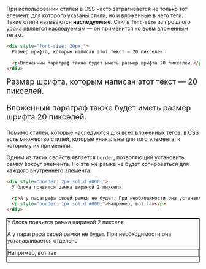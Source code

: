 При использовании стилей в CSS часто затрагивается не только тот элемент, для которого указаны стили, но и вложенные в него теги. Такие стили называются **наследуемые**. Стиль `font-size` из прошлого урока является наследуемым — он применится ко всем вложенным тегам.

```html
<div style="font-size: 20px;">
  Размер шрифта, которым написан этот текст — 20 пикселей.

  <p>Вложенный параграф также будет иметь размер шрифта 20 пикселей.</p>
</div>
```

<div class="hexlet-basics-example my-3 bg-light" style="font-size: 20px;">
  Размер шрифта, которым написан этот текст — 20 пикселей.
  <p class="mb-0">Вложенный параграф также будет иметь размер шрифта 20 пикселей.</p>
</div>

Помимо стилей, которые наследуются для всех вложенных тегов, в CSS есть множество стилей, которые уникальны для того элемента, к которому их применили.

Одним из таких свойств является `border`, позволяющий установить рамку вокруг элемента. Но эта же рамка не будет копироваться для каждого внутреннего элемента.

```html
<div style="border: 2px solid #000;">
  У блока появится рамка шириной 2 пикселя

  <p>А у параграфа своей рамки не будет. При необходимости она устанавливается отдельно</p>
  <p style="border: 1px solid #000;">Например, вот так</p>
</div>
```

<div class="hexlet-basics-example my-3 bg-light" style="border: 2px solid #000!important;">
  У блока появится рамка шириной 2 пикселя
  <p>А у параграфа своей рамки не будет. При необходимости она устанавливается отдельно</p>
  <p style="border: 1px solid #000;" class="mb-0">Например, вот так</p>
</div>
